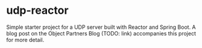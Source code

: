 udp-reactor
===========

Simple starter project for a UDP server built with Reactor and Spring Boot. A blog post on the Object Partners Blog (TODO: link) accompanies this project for more detail.
